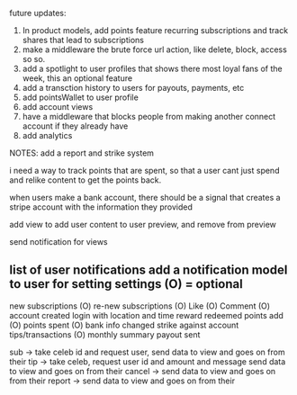 future updates:

1. In product models, add points feature recurring subscriptions and track shares that lead to subscriptions
2. make a middleware the brute force url action, like delete, block, access so so.
3. add a spotlight to user profiles that shows there most loyal fans of the week, this an optional feature
4. add a transction history to users for payouts, payments, etc
5. add pointsWallet to user profile
6. add account views
7. have a middleware that blocks people from making another connect account if they already have
8. add analytics


NOTES:
add a report and strike system

i need a way to track points that are spent, so that a user cant just spend and relike content to get the points back.

when users make a bank account, there should be a signal that creates a stripe account with the information they provided

add view to add user content to user preview, and remove from preview


send notification for views

list of user notifications
add a notification model to user for setting settings
(O) = optional
------------
new subscriptions (O)
re-new subscriptions (O)
Like (O)
Comment (O)
account created
login with location and time
reward redeemed
points add (O)
points spent (O)
bank info changed
strike against account
tips/transactions (O)
monthly summary
payout sent


sub -> take celeb id and request user, send data to view and goes on from their
tip -> take celeb, request user id and amount and message send data to view and goes on from their
cancel -> send data to view and goes on from their
report -> send data to view and goes on from their
